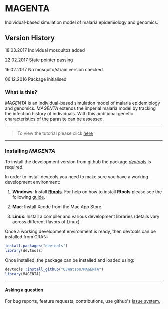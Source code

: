 # MAGENTA

Individual-based simulation model of malaria epidemiology and genomics.

## Version History

18.03.2017  Individual mosquitos added

22.02.2017  State pointer passing

16.02.2017  No mosquito/strain version checked 

06.12.2016  Package initialised

### What is this?

*MAGENTA* is an individual-based simulation model of malaria epidemiology and genomics.
*MAGENTA* extends the imperial malaria model by tracking the infection history of 
individuals. With this additional genetic characteristics of the parasite can be 
assessed.

***
> To view the tutorial please click [here](https://github.com/bobverity/MAGENTA/blob/master/tutorials/MAGENTA_tutorial.md)

***

### Installing *MAGENTA*

To install the development version from github the package [*devtools*](https://github.com/hadley/devtools) is required.

In order to install devtools you need to make sure you have a working development environment:

1. **Windows**: Install **[Rtools](https://cran.r-project.org/bin/windows/Rtools/)**. For help on how to install **Rtools** please see the following [guide](https://github.com/stan-dev/rstan/wiki/Install-Rtools-for-Windows).

2. **Mac**: Install Xcode from the Mac App Store.

3. **Linux**: Install a compiler and various development libraries (details vary across different flavors of Linux).

Once a working development environment is ready, then devtools can be installed from CRAN:

```r
install.packages("devtools")
library(devtools)
```
Once installed, the package can be installed and loaded using:

```r
devtools::install_github("OJWatson/MAGENTA")
library(MAGENTA)
```

***

#### Asking a question

For bug reports, feature requests, contributions, use github's [issue system.](https://github.com/OJWatson/MAGENTA/issues)